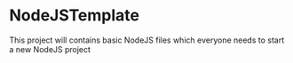 # NodeJSTemplate
This project will contains basic NodeJS files which everyone needs to start a new NodeJS project

